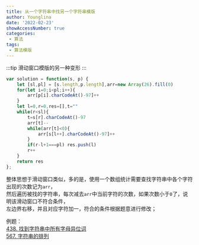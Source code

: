 ```yaml
---
title: 从一个字符串中找另一个字符串模版
author: Younglina
date: '2022-02-23'
showAccessNumber: true
categories:
 - 算法
tags:
 - 算法模版
--- 
```

:::tip
滑动窗口模版的另一种变形
:::
```javascript
var solution = function(s, p) {
    let [sl,pl] = [s.length,p.length],arr=new Array(26).fill(0)
    for(let i=0;i<pl;i++){
        arr[p[i].charCodeAt()-97]++
    }
    let l=0,r=0,res=[],t=""
    while(r<sl){
        t=s[r].charCodeAt()-97
        arr[t]--
        while(arr[t]<0){
            arr[s[l++].charCodeAt()-97]++
        }
        if(r-l+1===pl) res.push(l)
        r++
    }
    return res
};
```

整体思想于滑动窗口类似，多的是，使用一个数组统计需要查找字符串中各个字符出现的次数记为`arr`，  
然后遍历被找的字符串，每次减去`arr`中当前字符的次数，如果次数小于`0`了，说明该滑动窗口不符合条件，  
左边界右移，并且对应字符加一，符合的条件根据题意进行修改；  

例题：  
[438. 找到字符串中所有字母异位词](https://leetcode-cn.com/problems/find-all-anagrams-in-a-string/)  
[567. 字符串的排列](https://leetcode-cn.com/problems/permutation-in-string/)  